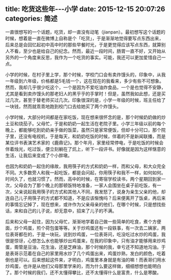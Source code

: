 title: 吃货这些年---小学
date: 2015-12-15 20:07:26
categories: 简述
  --- 


一直很想写的一个话题，吃货，却一直没有动笔（jianpan）。最初想写这个话题的时候，想着是一直在微博上自称是个「吃货」，于是渐渐地觉得要写点东西出来，后来总是会回忆起初中高中时的那些早餐时光，于是更觉得应该写点东西，就算别人不看，至少也是给自己的纪念。然而，最近一段时间，肠胃一直不好，又开始从另外的一个角度来反思，我作为一个吃货的事实。可能，我还可以更加爱惜自己一点。

小学的时候，在村子里上学，那个时候，学校门口会有卖炸馒头的，印象中，从我一年级到六年级，价格都是5毛钱一个，这在现在的我看来，多少有些不可想象。然而，我却几乎很少吃这个，一个是因为不爱吃油炸食品，一个是也觉得不安静，尤其是看到卖炸馒头的那老妇人的黑乎乎的手掌时！但是，虽然我如此想，还是买过几次，甚至于替老师买过几次。印象很深的是，小学一年级的时候，班主任给了一块钱，然而就乖乖地跑到校门口去给她买了两个炸馒头。

小学时候，大部分时间都是在家吃饭，现在想来很怀念的是，那个时候奶奶做的炒土豆和烧茄子。父母忙，于是和奶奶一起生活在老院子里。小学三年级以前的每个晚上，都能够吃到奶奶亲手做的饭菜，虽然只是家常便饭，但却十分可口，那个院子里，还没有电视机，于是每天，和奶奶吃饭的时候，伴着的不是新闻联播，而是某位评书表演艺术家的《鹿鼎记》。那个年月，家里经常停电，于是吃饭的时候会伴着烛光，吃过饭，便立刻躺在了炕上，听下一段评书。好像就是因为这样惬意的生活，让我后来变成了个小胖墩。

也因为和奶奶一起住的缘故，我用筷子的方式和奶奶一样，而和父母，和大众完全不同。大多数旁人和我一起吃饭，都是会问起，你用筷子和我不一样，如何如何。时间久了，也就习惯了。然而，高中的时候，在寄宿学校读书，两个星期回到家一次，父母会为了那个晚上的那顿饭特地准备，一家人会围坐在桌子前吃饭，有一次，父亲说起我用筷子的方式和其他人不同，我发怒了，说身为亲生父亲的他，却连自己儿子用筷子的方式都不知道，不是应该惭愧吗？后来便离开了饭桌，再后来的事情忘记掉了，现在想来，或许作为父亲母亲的他们，在哪个时候，只是想找些话，来和自己的儿子说，却无意中，招来了儿子的不满。

后来和父母一起住，因为父母忙，渐渐地学着自己做一些简单的吃食，煮个方便面，炒个鸡蛋，煎个荷包蛋等等。关于炒鸡蛋还有一段轶事，有一次去二姨家，两位表哥都在的，于是一块玩，说到炒鸡蛋，一位表哥问，吃没吃过水炒的鸡蛋，我很是惊讶，心想怎么水也能够炒出鸡蛋来，在我的印象中，只有油才能够用来炒鸡蛋，甭管是豆油，花生油，还是芝麻油，那个时候的我，幸亏还不知道地沟油。于是表哥示范着在自己的家里用水炒了几个鸡蛋出来，鸡蛋炒熟，发白的颜色，吃着倒也是可以。后来想起这件来，才明白，鸡蛋里本身就是有油的嘛！而表哥们用水炒鸡蛋，也许是从他们父母那里学来的，而为什么要这样做，细细想想也能明白了。那个时候的我们，还不太懂得攀比，还不太懂得什么是富贵，什么是寒酸。


